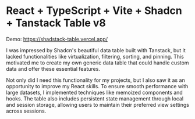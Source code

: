 # React + TypeScript + Vite + Shadcn + Tanstack Table v8

Demo: https://shadstack-table.vercel.app/

I was impressed by Shadcn's beautiful data table built with Tanstack,
but it lacked functionalities like virtualization, filtering, sorting,
and pinning. This motivated me to create my own generic data table that
could handle custom data and offer these essential features.

Not only did I need this functionality for my projects, but I also saw
it as an opportunity to improve my React skills. To ensure smooth
performance with large datasets, I implemented techniques like memoized
components and hooks. The table also includes persistent state management
through local and session storage, allowing users to maintain their preferred
view settings across sessions.

